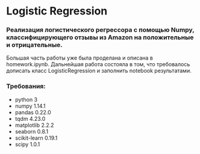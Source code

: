 # Logistic Regression

### Реализация логистического регрессора с помощью Numpy, классифицирующего отзывы из Amazon на положительные и отрицательные.
Большая часть работы уже была проделана и описана в homework.ipynb. 
Дальнейшая работа состояла в том, что требовалось дописать класс LogisticRegression и заполнить notebook результатами.

### Требования:
- python 3
- numpy 1.14.1
- pandas 0.22.0
- tqdm 4.23.0
- matplotlib 2.2.2
- seaborn 0.8.1
- scikit-learn 0.19.1
- scipy 1.0.1
